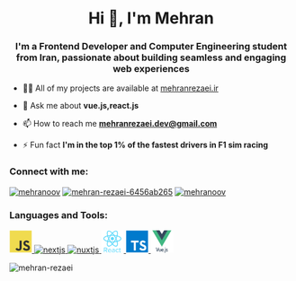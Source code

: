 <h1 align="center">Hi 👋, I'm Mehran</h1>
<h3 align="center">I'm a Frontend Developer and Computer Engineering student from Iran, passionate about building seamless and engaging web experiences</h3>

- 👨‍💻 All of my projects are available at [mehranrezaei.ir](mehranrezaei.ir)

- 💬 Ask me about **vue.js,react.js**

- 📫 How to reach me **mehranrezaei.dev@gmail.com**

- ⚡ Fun fact **I'm in the top 1% of the fastest drivers in F1 sim racing**

<h3 align="left">Connect with me:</h3>
<p align="left">
<a href="https://twitter.com/mehranoov" target="blank"><img align="center" src="https://raw.githubusercontent.com/rahuldkjain/github-profile-readme-generator/master/src/images/icons/Social/twitter.svg" alt="mehranoov" height="30" width="40" /></a>
<a href="https://linkedin.com/in/mehran-rezaei-6456ab265" target="blank"><img align="center" src="https://raw.githubusercontent.com/rahuldkjain/github-profile-readme-generator/master/src/images/icons/Social/linked-in-alt.svg" alt="mehran-rezaei-6456ab265" height="30" width="40" /></a>
<a href="https://instagram.com/mehranoov" target="blank"><img align="center" src="https://raw.githubusercontent.com/rahuldkjain/github-profile-readme-generator/master/src/images/icons/Social/instagram.svg" alt="mehranoov" height="30" width="40" /></a>
</p>

<h3 align="left">Languages and Tools:</h3>
<p align="left"> <a href="https://developer.mozilla.org/en-US/docs/Web/JavaScript" target="_blank" rel="noreferrer"> <img src="https://raw.githubusercontent.com/devicons/devicon/master/icons/javascript/javascript-original.svg" alt="javascript" width="40" height="40"/> </a> <a href="https://nextjs.org/" target="_blank" rel="noreferrer"> <img src="https://cdn.worldvectorlogo.com/logos/nextjs-2.svg" alt="nextjs" width="40" height="40"/> </a> <a href="https://nuxtjs.org/" target="_blank" rel="noreferrer"> <img src="https://www.vectorlogo.zone/logos/nuxtjs/nuxtjs-icon.svg" alt="nuxtjs" width="40" height="40"/> </a> <a href="https://reactjs.org/" target="_blank" rel="noreferrer"> <img src="https://raw.githubusercontent.com/devicons/devicon/master/icons/react/react-original-wordmark.svg" alt="react" width="40" height="40"/> </a> <a href="https://www.typescriptlang.org/" target="_blank" rel="noreferrer"> <img src="https://raw.githubusercontent.com/devicons/devicon/master/icons/typescript/typescript-original.svg" alt="typescript" width="40" height="40"/> </a> <a href="https://vuejs.org/" target="_blank" rel="noreferrer"> <img src="https://raw.githubusercontent.com/devicons/devicon/master/icons/vuejs/vuejs-original-wordmark.svg" alt="vuejs" width="40" height="40"/> </a> </p>

<p><img align="center" src="https://github-readme-stats.vercel.app/api/top-langs?username=mehran-rezaei&show_icons=true&locale=en&layout=compact" alt="mehran-rezaei" /></p>
